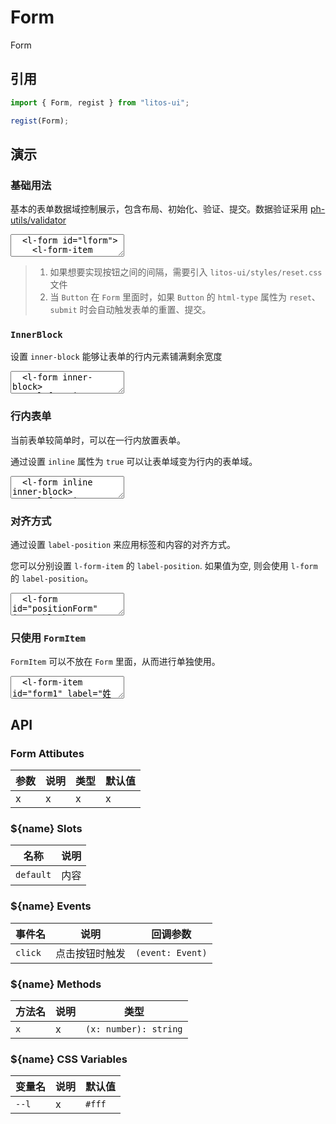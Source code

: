 # Form

Form

## 引用

```js
import { Form, regist } from "litos-ui";

regist(Form);
```

## 演示

<script setup>
  import { onMounted, nextTick, onUnmounted } from 'vue';
  import { $one, on, off } from 'ph-utils/dom';

  function handlePositionChange(e) {
    const position = e.target.value;
    const $form = $one('#positionForm');
    $form.setAttribute('label-position', position);
  }

  onMounted(() => {
    nextTick(() => {
      const $form = $one('#lform');
      $form.addEventListener('submit', (event) => {
        const $target = event.target;
        console.log($target.getData());
      });

      const $positionRadio = $one('#positionRadio');
      on($positionRadio, 'change', handlePositionChange);
    })
  });

  onUnmounted(() => {
    const $positionRadio = $one('#positionRadio');
    off($positionRadio, 'change', handlePositionChange);
  })
</script>

### 基础用法

基本的表单数据域控制展示，包含布局、初始化、验证、提交。数据验证采用 [ph-utils/validator](https://gitee.com/towardly/ph/wikis/utils/validator)

<ClientOnly>
<l-code-preview>
<textarea lang="html">
  <l-form id="lform">
    <l-form-item required label="姓名" name="name">
      <l-input placeholder="请输入姓名" value="张三"></l-input>
    </l-form-item>
    <l-form-item required label="密码" name="password">
      <l-input placeholder="请输入密码" type="password"></l-input>
    </l-form-item>
    <l-form-item required label="确认密码" verify="same:password" name="confimPassword">
      <l-input placeholder="请再次输入密码" type="password"></l-input>
    </l-form-item>
    <l-form-item label="">
      <l-button html-type="reset">重置</l-button>
      <l-button html-type="submit" type="primary">提交</l-button>
    </l-form-item>
  </l-form>
</textarea>
</l-code-preview>
</ClientOnly>

> 1. 如果想要实现按钮之间的间隔，需要引入 `litos-ui/styles/reset.css` 文件
> 2. 当 `Button` 在 `Form` 里面时，如果 `Button` 的 `html-type` 属性为 `reset`、`submit` 时会自动触发表单的重置、提交。

### `InnerBlock`

设置 `inner-block` 能够让表单的行内元素铺满剩余宽度

<ClientOnly>
<l-code-preview>
<textarea lang="html">
  <l-form inner-block>
    <l-form-item required label="姓名" name="name">
      <l-input placeholder="请输入姓名" value="张三"></l-input>
    </l-form-item>
    <l-form-item required label="密码" name="password">
      <l-input placeholder="请输入密码" type="password"></l-input>
    </l-form-item>
    <l-form-item required label="确认密码" verify="same:password" name="confimPassword">
      <l-input placeholder="请再次输入密码" type="password"></l-input>
    </l-form-item>
    <l-form-item label="">
      <l-button html-type="reset">重置</l-button>
      <l-button html-type="submit" type="primary">提交</l-button>
    </l-form-item>
  </l-form>
</textarea>
</l-code-preview>
</ClientOnly>

### 行内表单

当前表单较简单时，可以在一行内放置表单。

通过设置 `inline` 属性为 `true` 可以让表单域变为行内的表单域。

<ClientOnly>
<l-code-preview>
<textarea lang="html">
  <l-form inline inner-block>
    <l-form-item label="用户名">
      <l-input placeholder="请输入用户名" value="张三"></l-input>
    </l-form-item>
    <l-form-item label="密码">
      <l-input placeholder="请输入密码" type="password"></l-input>
    </l-form-item>
    <l-form-item label="用户名">
      <l-input placeholder="请输入用户名" value="张三"></l-input>
    </l-form-item>
    <l-form-item label="密码">
      <l-input placeholder="请输入密码" type="password"></l-input>
    </l-form-item>
    <l-form-item>
      <l-button type="primary">提交</l-button>
    </l-form-item>
  </l-form>
</textarea>
</l-code-preview>
</ClientOnly>

### 对齐方式

通过设置 `label-position` 来应用标签和内容的对齐方式。

您可以分别设置 `l-form-item` 的 `label-position`. 如果值为空, 则会使用 `l-form` 的 `label-position`。

<ClientOnly>
<l-code-preview>
<textarea lang="html">
  <l-form id="positionForm" inner-block>
    <l-form-item label="LabelPositin">
      <l-radio value="right" type="button" id="positionRadio">
        <span radio-value="left">Left</span>
        <span radio-value="right">Right</span>
        <span radio-value="top">Top</span>
      </l-radio>
    </l-form-item>
    <l-form-item label="用户名">
      <l-input placeholder="请输入用户名" value="张三"></l-input>
    </l-form-item>
    <l-form-item label="密码">
      <l-input placeholder="请输入密码" type="password"></l-input>
    </l-form-item>
    <l-form-item label="">
      <l-button type="primary">提交</l-button>
    </l-form-item>
  </l-form>
</textarea>
</l-code-preview>
</ClientOnly>

### 只使用 `FormItem`

`FormItem` 可以不放在 `Form` 里面，从而进行单独使用。

<ClientOnly>
<l-code-preview>
<textarea lang="html">
  <l-form-item id="form1" label="姓名">
    <l-input placeholder="请输入文本"></l-input>
  </l-form-item>
</textarea>
</l-code-preview>
</ClientOnly>

## API

### Form Attibutes

<!-- prettier-ignore -->
| 参数 | 说明 | 类型 | 默认值 |
| --- | --- | --- | --- |
| x | x | x | x |

### ${name} Slots

<!-- prettier-ignore -->
| 名称 | 说明 |
| --- | --- |
| `default` | 内容 |

### ${name} Events

<!-- prettier-ignore -->
| 事件名 | 说明 | 回调参数 |
| --- | --- | --- |
| `click` | 点击按钮时触发 | `(event: Event)` |

### ${name} Methods

<!-- prettier-ignore -->
| 方法名 | 说明 | 类型 |
| --- | --- | --- |
| `x` | x | `(x: number): string` |

### ${name} CSS Variables

<!-- prettier-ignore -->
| 变量名 | 说明 | 默认值 |
| --- | --- | --- |
| `--l` | x | `#fff` |
